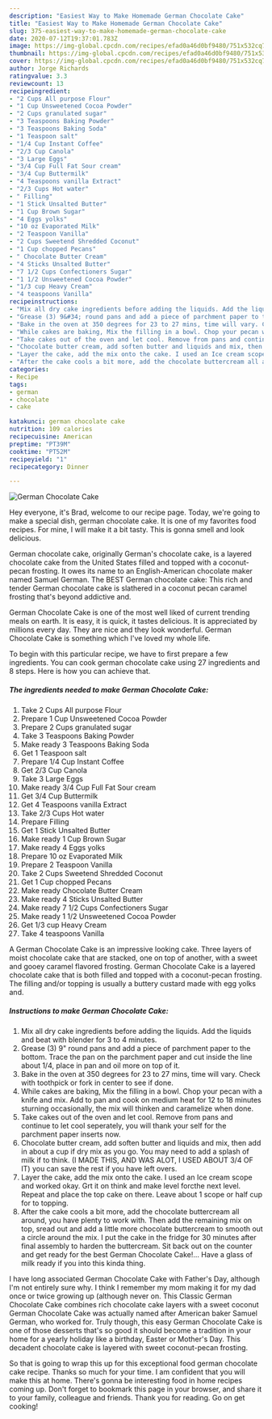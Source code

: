 ```yaml
---
description: "Easiest Way to Make Homemade German Chocolate Cake"
title: "Easiest Way to Make Homemade German Chocolate Cake"
slug: 375-easiest-way-to-make-homemade-german-chocolate-cake
date: 2020-07-12T19:37:01.783Z
image: https://img-global.cpcdn.com/recipes/efad0a46d0bf9480/751x532cq70/german-chocolate-cake-recipe-main-photo.jpg
thumbnail: https://img-global.cpcdn.com/recipes/efad0a46d0bf9480/751x532cq70/german-chocolate-cake-recipe-main-photo.jpg
cover: https://img-global.cpcdn.com/recipes/efad0a46d0bf9480/751x532cq70/german-chocolate-cake-recipe-main-photo.jpg
author: Jorge Richards
ratingvalue: 3.3
reviewcount: 13
recipeingredient:
- "2 Cups All purpose Flour"
- "1 Cup Unsweetened Cocoa Powder"
- "2 Cups granulated sugar"
- "3 Teaspoons Baking Powder"
- "3 Teaspoons Baking Soda"
- "1 Teaspoon salt"
- "1/4 Cup Instant Coffee"
- "2/3 Cup Canola"
- "3 Large Eggs"
- "3/4 Cup Full Fat Sour cream"
- "3/4 Cup Buttermilk"
- "4 Teaspoons vanilla Extract"
- "2/3 Cups Hot water"
- " Filling"
- "1 Stick Unsalted Butter"
- "1 Cup Brown Sugar"
- "4 Eggs yolks"
- "10 oz Evaporated Milk"
- "2 Teaspoon Vanilla"
- "2 Cups Sweetend Shredded Coconut"
- "1 Cup chopped Pecans"
- " Chocolate Butter Cream"
- "4 Sticks Unsalted Butter"
- "7 1/2 Cups Confectioners Sugar"
- "1 1/2 Unsweetened Cocoa Powder"
- "1/3 cup Heavy Cream"
- "4 teaspoons Vanilla"
recipeinstructions:
- "Mix all dry cake ingredients before adding the liquids. Add the liquids and beat with blender for 3 to 4 minutes."
- "Grease (3) 9&#34; round pans and add a piece of parchment paper to the bottom. Trace the pan on the parchment paper and cut inside the line about 1/4, place in pan and oil more on top of it."
- "Bake in the oven at 350 degrees for 23 to 27 mins, time will vary. Check with toothpick or fork in center to see if done."
- "While cakes are baking, Mix the filling in a bowl. Chop your pecan with a knife and mix. Add to pan and cook on medium heat for 12 to 18 minutes sturning occasionally, the mix will thinken and caramelize when done."
- "Take cakes out of the oven and let cool. Remove from pans and continue to let cool seperately, you will thank your self for the parchment paper inserts now."
- "Chocolate butter cream, add soften butter and liquids and mix, then add in about a cup if dry mix as you go. You may need to add a splash of milk if to think. (I MADE THIS, AND WAS ALOT, I USED ABOUT 3/4 OF IT) you can save the rest if you have left overs."
- "Layer the cake, add the mix onto the cake. I used an Ice cream scope and worked okay. Grt it on think and make level forcthe next level. Repeat and place the top cake on there. Leave about 1 scope or half cup for to topping."
- "After the cake cools a bit more, add the chocolate buttercream all around, you have plenty to work with. Then add the remaining mix on top, sread out and add a little more chocolate buttercream to smooth out a circle around the mix. I put the cake in the fridge for 30 minutes after final assembly to harden the buttercream. Sit back out on the counter and get ready for the best German Chocolate Cake!... Have a glass of milk ready if you into this kinda thing."
categories:
- Recipe
tags:
- german
- chocolate
- cake

katakunci: german chocolate cake 
nutrition: 109 calories
recipecuisine: American
preptime: "PT39M"
cooktime: "PT52M"
recipeyield: "1"
recipecategory: Dinner

---
```



![German Chocolate Cake](https://img-global.cpcdn.com/recipes/efad0a46d0bf9480/751x532cq70/german-chocolate-cake-recipe-main-photo.jpg)

Hey everyone, it's Brad, welcome to our recipe page. Today, we're going to make a special dish, german chocolate cake. It is one of my favorites food recipes. For mine, I will make it a bit tasty. This is gonna smell and look delicious.

German chocolate cake, originally German&#39;s chocolate cake, is a layered chocolate cake from the United States filled and topped with a coconut-pecan frosting. It owes its name to an English-American chocolate maker named Samuel German. The BEST German chocolate cake: This rich and tender German chocolate cake is slathered in a coconut pecan caramel frosting that&#39;s beyond addictive and.

German Chocolate Cake is one of the most well liked of current trending meals on earth. It is easy, it is quick, it tastes delicious. It is appreciated by millions every day. They are nice and they look wonderful. German Chocolate Cake is something which I've loved my whole life.


To begin with this particular recipe, we have to first prepare a few ingredients. You can cook german chocolate cake using 27 ingredients and 8 steps. Here is how you can achieve that.

<!--inarticleads1-->

##### The ingredients needed to make German Chocolate Cake:

1. Take 2 Cups All purpose Flour
1. Prepare 1 Cup Unsweetened Cocoa Powder
1. Prepare 2 Cups granulated sugar
1. Take 3 Teaspoons Baking Powder
1. Make ready 3 Teaspoons Baking Soda
1. Get 1 Teaspoon salt
1. Prepare 1/4 Cup Instant Coffee
1. Get 2/3 Cup Canola
1. Take 3 Large Eggs
1. Make ready 3/4 Cup Full Fat Sour cream
1. Get 3/4 Cup Buttermilk
1. Get 4 Teaspoons vanilla Extract
1. Take 2/3 Cups Hot water
1. Prepare  Filling
1. Get 1 Stick Unsalted Butter
1. Make ready 1 Cup Brown Sugar
1. Make ready 4 Eggs yolks
1. Prepare 10 oz Evaporated Milk
1. Prepare 2 Teaspoon Vanilla
1. Take 2 Cups Sweetend Shredded Coconut
1. Get 1 Cup chopped Pecans
1. Make ready  Chocolate Butter Cream
1. Make ready 4 Sticks Unsalted Butter
1. Make ready 7 1/2 Cups Confectioners Sugar
1. Make ready 1 1/2 Unsweetened Cocoa Powder
1. Get 1/3 cup Heavy Cream
1. Take 4 teaspoons Vanilla


A German Chocolate Cake is an impressive looking cake. Three layers of moist chocolate cake that are stacked, one on top of another, with a sweet and gooey caramel flavored frosting. German Chocolate Cake is a layered chocolate cake that is both filled and topped with a coconut-pecan frosting. The filling and/or topping is usually a buttery custard made with egg yolks and. 

<!--inarticleads2-->

##### Instructions to make German Chocolate Cake:

1. Mix all dry cake ingredients before adding the liquids. Add the liquids and beat with blender for 3 to 4 minutes.
1. Grease (3) 9&#34; round pans and add a piece of parchment paper to the bottom. Trace the pan on the parchment paper and cut inside the line about 1/4, place in pan and oil more on top of it.
1. Bake in the oven at 350 degrees for 23 to 27 mins, time will vary. Check with toothpick or fork in center to see if done.
1. While cakes are baking, Mix the filling in a bowl. Chop your pecan with a knife and mix. Add to pan and cook on medium heat for 12 to 18 minutes sturning occasionally, the mix will thinken and caramelize when done.
1. Take cakes out of the oven and let cool. Remove from pans and continue to let cool seperately, you will thank your self for the parchment paper inserts now.
1. Chocolate butter cream, add soften butter and liquids and mix, then add in about a cup if dry mix as you go. You may need to add a splash of milk if to think. (I MADE THIS, AND WAS ALOT, I USED ABOUT 3/4 OF IT) you can save the rest if you have left overs.
1. Layer the cake, add the mix onto the cake. I used an Ice cream scope and worked okay. Grt it on think and make level forcthe next level. Repeat and place the top cake on there. Leave about 1 scope or half cup for to topping.
1. After the cake cools a bit more, add the chocolate buttercream all around, you have plenty to work with. Then add the remaining mix on top, sread out and add a little more chocolate buttercream to smooth out a circle around the mix. I put the cake in the fridge for 30 minutes after final assembly to harden the buttercream. Sit back out on the counter and get ready for the best German Chocolate Cake!... Have a glass of milk ready if you into this kinda thing.


I have long associated German Chocolate Cake with Father&#39;s Day, although I&#39;m not entirely sure why. I think I remember my mom making it for my dad once or twice growing up (although never on. This Classic German Chocolate Cake combines rich chocolate cake layers with a sweet coconut German Chocolate Cake was actually named after American baker Samuel German, who worked for. Truly though, this easy German Chocolate Cake is one of those desserts that&#39;s so good it should become a tradition in your home for a yearly holiday like a birthday, Easter or Mother&#39;s Day. This decadent chocolate cake is layered with sweet coconut-pecan frosting. 

So that is going to wrap this up for this exceptional food german chocolate cake recipe. Thanks so much for your time. I am confident that you will make this at home. There's gonna be interesting food in home recipes coming up. Don't forget to bookmark this page in your browser, and share it to your family, colleague and friends. Thank you for reading. Go on get cooking!
